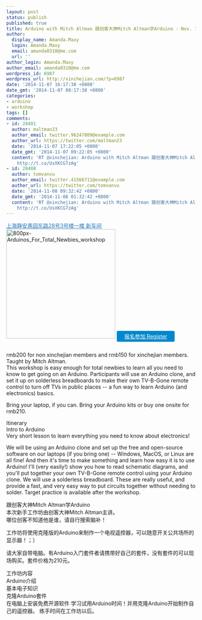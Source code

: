 ```yaml
---
layout: post
status: publish
published: true
title: Arduino with Mitch Altman 跟创客大神Mitch Altman学Arduino - Nov. 16
author:
  display_name: Amanda.Maxy
  login: Amanda.Maxy
  email: amanda0310@me.com
  url: ''
author_login: Amanda.Maxy
author_email: amanda0310@me.com
wordpress_id: 6987
wordpress_url: http://xinchejian.com/?p=6987
date: '2014-11-07 16:17:38 +0800'
date_gmt: '2014-11-07 08:17:38 +0800'
categories:
- arduino
- workshop
tags: []
comments:
- id: 28401
  author: maltman23
  author_email: twitter.96247809@example.com
  author_url: https://twitter.com/maltman23
  date: '2014-11-07 17:22:05 +0800'
  date_gmt: '2014-11-07 09:22:05 +0800'
  content: 'RT @xinchejian: Arduino with Mitch Altman 跟创客大神Mitch Altman学Arduino ..
    http://t.co/UsXKCG7zAg'
- id: 28408
  author: tomvanvu
  author_email: twitter.41566711@example.com
  author_url: https://twitter.com/tomvanvu
  date: '2014-11-08 09:32:42 +0800'
  date_gmt: '2014-11-08 01:32:42 +0800'
  content: 'RT @xinchejian: Arduino with Mitch Altman 跟创客大神Mitch Altman学Arduino ..
    http://t.co/UsXKCG7zAg'
---
```

<p><a style="color: #2578bf;" href="http://xinchejian.huodongxing.com/event/map/5244063275800" target="_blank">上海静安愚园东路28号3号楼一楼 新车间</a> <a href="http://xinchejian.com/wp-content/uploads/2014/11/800px-Arduinos_For_Total_Newbies_workshop.jpg"><img class="aligncenter size-thumbnail wp-image-6988" src="http://xinchejian.com/wp-content/uploads/2014/11/800px-Arduinos_For_Total_Newbies_workshop-290x290.jpg" alt="800px-Arduinos_For_Total_Newbies_workshop" width="290" height="290" /></a> <a style="background-color: #0088cc; color: white; border-radius: 4px; cursor: pointer; font-size: 14px; padding: 6px 20px;" title="立即报名" href="http://www.huodongxing.com/event/8255090990500" target="_blank">报名参加 Register</a></p>
<p><!--:en--><br />
rmb200 for non xinchejian members and rmb150 for xinchejian members.<br />
Taught by Mitch Altman.<br />
This workshop is easy enough for total newbies to learn all you need to know to get going on an Arduino. Participants will use an Arduino clone, and set it up on solderless breadboards to make their own TV-B-Gone remote control to turn off TVs in public places -- a fun way to learn Arduino (and electronics) basics. </p>
<p>Bring your laptop, if you can. Bring your Arduino kits or buy one onsite for rmb210.</p>
<p>Itinerary<br />
Intro to Arduino<br />
Very short lesson to learn everything you need to know about electronics! </p>
<p>We will be using an&nbsp;Arduino clone and set up the free and open-source software on our laptops (if you bring one) -- Windows, MacOS, or Linux are all fine! And then it's time to make something and learn how easy it is to use Arduino! I'll (very easily!) show you how to read schematic diagrams, and you'll put together your own TV-B-Gone remote control using your Arduino clone. We will use a solderless breadboard. These are really useful, and provide a fast, and very easy way to put circuits together without needing to solder. Target practice is available after the workshop.</p>
<p><!--:--></p>
<p><!--:zh-->跟创客大神Mitch Altman学Arduino<br />
本次新手工作坊由创客大神Mitch Altman主讲。<br />
哪位创客不知道他是谁，请自行搜索脑补！ </p>
<p>工作坊将使用克隆版的Arduino来制作一个电视遥控器，可以随意开关公共场所的显示器！；）</p>
<p>请大家自带电脑。有Arduino入门套件者请携带好自己的套件，没有套件的可以现场购买。套件价格为210元。 </p>
<p>工作坊内容<br />
Arduino介绍<br />
基本电子知识<br />
克隆Arduino套件<br />
在电脑上安装免费开源软件 学习试用Arduino时间！并用克隆Arduino开始制作自己的遥控器。 练手时间在工作坊以后。</p>
<p><!--:--></p>
